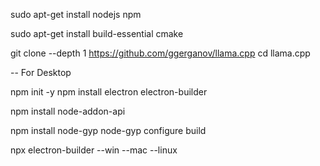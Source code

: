 

sudo apt-get install nodejs npm

sudo apt-get install build-essential cmake



git clone --depth 1 https://github.com/ggerganov/llama.cpp
cd llama.cpp


-- For Desktop

npm init -y
npm install electron electron-builder

npm install node-addon-api

npm install node-gyp
node-gyp configure build

npx electron-builder --win --mac --linux